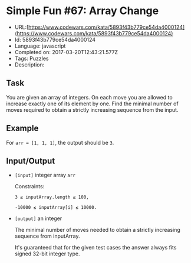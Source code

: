 # Simple Fun #67: Array Change

 - URL:[https://www.codewars.com/kata/5893f43b779ce54da4000124](https://www.codewars.com/kata/5893f43b779ce54da4000124)
 - Id: 5893f43b779ce54da4000124
 - Language: javascript
 - Completed on: 2017-03-20T12:43:21.577Z
 - Tags: Puzzles
 - Description:
## Task
 You are given an array of integers. On each move you are allowed to increase exactly one of its element by one. Find the minimal number of moves required to obtain a strictly increasing sequence from the input.

## Example

 For `arr = [1, 1, 1]`, the output should be `3`.

## Input/Output


 - `[input]` integer array `arr`

    Constraints:

    `3 ≤ inputArray.length ≤ 100,`

    `-10000 ≤ inputArray[i] ≤ 10000.`
    

 - `[output]` an integer

    The minimal number of moves needed to obtain a strictly increasing sequence from inputArray.

    It's guaranteed that for the given test cases the answer always fits signed 32-bit integer type.
